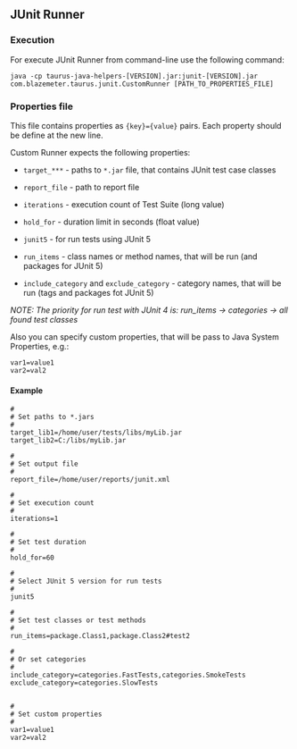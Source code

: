 ## JUnit Runner

### Execution

For execute JUnit Runner from command-line use the following command:

```    
java -cp taurus-java-helpers-[VERSION].jar:junit-[VERSION].jar com.blazemeter.taurus.junit.CustomRunner [PATH_TO_PROPERTIES_FILE]
```
    
### Properties file

This file contains properties as `{key}={value}` pairs. Each property should be define at the new line.

Custom Runner expects the following properties:

- `target_***` - paths to `*.jar` file, that contains JUnit test case classes 

- `report_file` - path to report file

- `iterations` - execution count of Test Suite (long value)

- `hold_for` - duration limit in seconds (float value)

- `junit5` - for run tests using JUnit 5

- `run_items` - class names or method names, that will be run (and packages for JUnit 5)

- `include_category` and `exclude_category` - category names, that will be run (tags and packages fot JUnit 5)

_NOTE: The priority for run test with JUnit 4 is: run_items -> categories -> all found test classes_

Also you can specify custom properties, that will be pass to Java System Properties, e.g.:

```
var1=value1
var2=val2
```

#### Example 
```
#
# Set paths to *.jars
#
target_lib1=/home/user/tests/libs/myLib.jar
target_lib2=C:/libs/myLib.jar

#
# Set output file
#
report_file=/home/user/reports/junit.xml

#
# Set execution count
#
iterations=1

#
# Set test duration
#
hold_for=60

#
# Select JUnit 5 version for run tests
#
junit5

#
# Set test classes or test methods
#
run_items=package.Class1,package.Class2#test2

#
# Or set categories
#
include_category=categories.FastTests,categories.SmokeTests
exclude_category=categories.SlowTests


#
# Set custom properties
#
var1=value1
var2=val2
```
